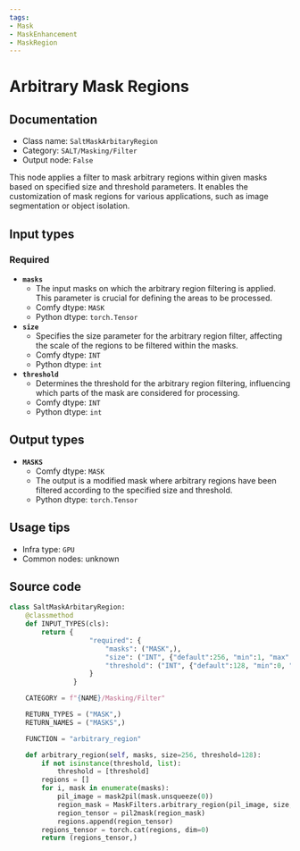 ```yaml
---
tags:
- Mask
- MaskEnhancement
- MaskRegion
---
```


# Arbitrary Mask Regions
## Documentation
- Class name: `SaltMaskArbitaryRegion`
- Category: `SALT/Masking/Filter`
- Output node: `False`

This node applies a filter to mask arbitrary regions within given masks based on specified size and threshold parameters. It enables the customization of mask regions for various applications, such as image segmentation or object isolation.
## Input types
### Required
- **`masks`**
    - The input masks on which the arbitrary region filtering is applied. This parameter is crucial for defining the areas to be processed.
    - Comfy dtype: `MASK`
    - Python dtype: `torch.Tensor`
- **`size`**
    - Specifies the size parameter for the arbitrary region filter, affecting the scale of the regions to be filtered within the masks.
    - Comfy dtype: `INT`
    - Python dtype: `int`
- **`threshold`**
    - Determines the threshold for the arbitrary region filtering, influencing which parts of the mask are considered for processing.
    - Comfy dtype: `INT`
    - Python dtype: `int`
## Output types
- **`MASKS`**
    - Comfy dtype: `MASK`
    - The output is a modified mask where arbitrary regions have been filtered according to the specified size and threshold.
    - Python dtype: `torch.Tensor`
## Usage tips
- Infra type: `GPU`
- Common nodes: unknown


## Source code
```python
class SaltMaskArbitaryRegion:
    @classmethod
    def INPUT_TYPES(cls):
        return {
                    "required": {
                        "masks": ("MASK",),
                        "size": ("INT", {"default":256, "min":1, "max":4096, "step":1}),
                        "threshold": ("INT", {"default":128, "min":0, "max":255, "step":1}),
                    }
                }

    CATEGORY = f"{NAME}/Masking/Filter"

    RETURN_TYPES = ("MASK",)
    RETURN_NAMES = ("MASKS",)

    FUNCTION = "arbitrary_region"

    def arbitrary_region(self, masks, size=256, threshold=128):
        if not isinstance(threshold, list):
            threshold = [threshold]
        regions = []
        for i, mask in enumerate(masks):
            pil_image = mask2pil(mask.unsqueeze(0))
            region_mask = MaskFilters.arbitrary_region(pil_image, size, int(threshold[i if i < len(threshold) else -1]))
            region_tensor = pil2mask(region_mask)
            regions.append(region_tensor)
        regions_tensor = torch.cat(regions, dim=0)
        return (regions_tensor,)

```

